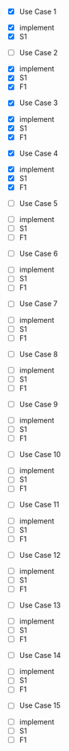 * [X] Use Case 1
 - [X] implement
 - [X] S1

* [ ] Use Case 2
 - [X] implement
 - [X] S1
 - [X] F1

* [X] Use Case 3
 - [X] implement
 - [X] S1
 - [X] F1

* [X] Use Case 4
 - [X] implement
 - [X] S1
 - [X] F1

* [ ] Use Case 5
 - [ ] implement
 - [ ] S1
 - [ ] F1

* [ ] Use Case 6
 - [ ] implement
 - [ ] S1
 - [ ] F1

* [ ] Use Case 7
 - [ ] implement
 - [ ] S1
 - [ ] F1

* [ ] Use Case 8
 - [ ] implement
 - [ ] S1
 - [ ] F1

* [ ] Use Case 9
 - [ ] implement
 - [ ] S1
 - [ ] F1

* [ ] Use Case 10
 - [ ] implement
 - [ ] S1
 - [ ] F1

* [ ] Use Case 11
 - [ ] implement
 - [ ] S1
 - [ ] F1

* [ ] Use Case 12
 - [ ] implement
 - [ ] S1
 - [ ] F1

* [ ] Use Case 13
 - [ ] implement
 - [ ] S1
 - [ ] F1

* [ ] Use Case 14
 - [ ] implement
 - [ ] S1
 - [ ] F1

* [ ] Use Case 15
 - [ ] implement
 - [ ] S1
 - [ ] F1
